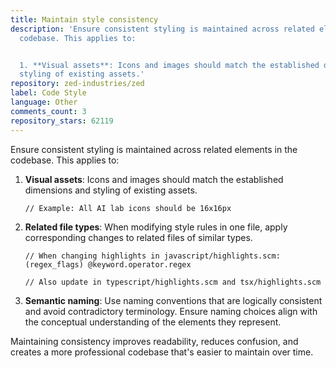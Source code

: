 ```yaml
---
title: Maintain style consistency
description: 'Ensure consistent styling is maintained across related elements in the
  codebase. This applies to:


  1. **Visual assets**: Icons and images should match the established dimensions and
  styling of existing assets.'
repository: zed-industries/zed
label: Code Style
language: Other
comments_count: 3
repository_stars: 62119
---
```


Ensure consistent styling is maintained across related elements in the codebase. This applies to:

1. **Visual assets**: Icons and images should match the established dimensions and styling of existing assets.
   ```
   // Example: All AI lab icons should be 16x16px
   ```

2. **Related file types**: When modifying style rules in one file, apply corresponding changes to related files of similar types.
   ```
   // When changing highlights in javascript/highlights.scm:
   (regex_flags) @keyword.operator.regex
   
   // Also update in typescript/highlights.scm and tsx/highlights.scm
   ```

3. **Semantic naming**: Use naming conventions that are logically consistent and avoid contradictory terminology. Ensure naming choices align with the conceptual understanding of the elements they represent.

Maintaining consistency improves readability, reduces confusion, and creates a more professional codebase that's easier to maintain over time.